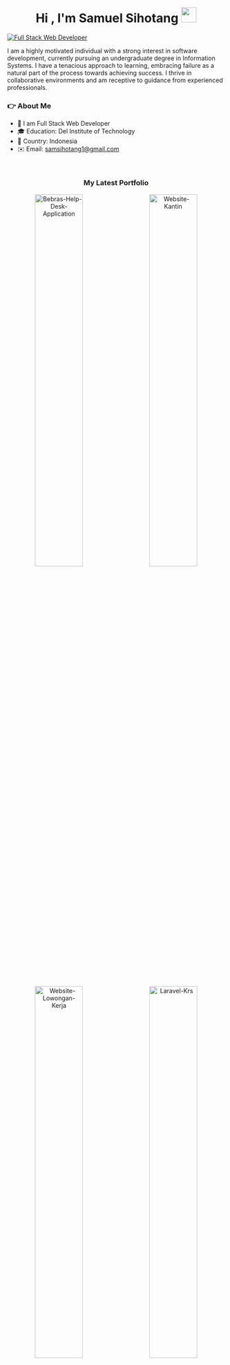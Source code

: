 <h1 align="center"><b>Hi , I'm Samuel Sihotang </b><img src="https://media.giphy.com/media/hvRJCLFzcasrR4ia7z/giphy.gif" width="35"></h1>

<a href="#my-programming-tasks"><img src="https://readme-typing-svg.demolab.com?font=Cairo+Play&color=2AA889&size=23&height=50&lines=Full Stack Web Developer;PHP Laravel Developer" alt="Full Stack Web Developer"/></a>

I am a highly motivated individual with a strong interest in software development, currently pursuing an undergraduate degree in Information Systems. I have a tenacious approach to learning, embracing failure as a natural part of the process towards achieving success. I thrive in collaborative environments and am receptive to guidance from experienced professionals.

<!--<a href="#my-programming-tasks">[![Top Langs](https://github-readme-stats.vercel.app/api/top-langs/?username=samuelsihotang1&theme=gotham&hide_border=true&hide=makefile)](https://github.com/anuraghazra/github-readme-stats)</a>-->

### 👉 About Me</h3>

- 🌱 I am Full Stack Web Developer
- 🎓 Education: Del Institute of Technology
- 📍 Country: Indonesia
- ✉️ Email: samsihotang1@gmail.com

<br>
<h3 align="center">My Latest Portfolio</h3>
<!--   <div align="center">
   <a href="https://github.com/samuelsihotang1/Bebras-Help-Desk-Application"><img src="https://denvercoder1-github-readme-stats.vercel.app/api/pin/?username=samuelsihotang1&repo=Bebras-Help-Desk-Application&theme=gotham&hide_border=true&show_description=false" alt="Bebras-Help-Desk-Application" width="47%"></a>
  &nbsp;&nbsp;&nbsp;&nbsp;&nbsp;
  <a href="https://github.com/samuelsihotang1/QnA-Website"><img src="https://denvercoder1-github-readme-stats.vercel.app/api/pin/?username=samuelsihotang1&repo=QnA-Website&theme=gotham&hide_border=true&show_description=false" alt="QnA-Website" width="47%"></a>
  </div> -->
  
  <div align="center">
  <a href="https://github.com/samuelsihotang1/Bebras-Help-Desk-Application"><img src="https://denvercoder1-github-readme-stats.vercel.app/api/pin/?username=samuelsihotang1&repo=Bebras-Help-Desk-Application&theme=gotham&hide_border=true&show_description=false" alt="Bebras-Help-Desk-Application" width="47%"></a>
  &nbsp;&nbsp;&nbsp;&nbsp;&nbsp;
   <a href="https://github.com/samuelsihotang1/Website-Kantin"><img src="https://denvercoder1-github-readme-stats.vercel.app/api/pin/?username=samuelsihotang1&repo=Website-Kantin&theme=gotham&hide_border=true&show_description=false" alt="Website-Kantin" width="47%"></a>
  </div>
  
  <div align="center">
  <a href="https://github.com/samuelsihotang1/Website-Lowongan-Kerja"><img src="https://denvercoder1-github-readme-stats.vercel.app/api/pin/?username=samuelsihotang1&repo=Website-Lowongan-Kerja&theme=gotham&hide_border=true&show_description=false" alt="Website-Lowongan-Kerja" width="47%"></a>
  &nbsp;&nbsp;&nbsp;&nbsp;&nbsp;
   <a href="https://github.com/samuelsihotang1/Laravel-Krs"><img src="https://denvercoder1-github-readme-stats.vercel.app/api/pin/?username=samuelsihotang1&repo=Laravel-Krs&theme=gotham&hide_border=true&show_description=false" alt="Laravel-Krs" width="47%"></a>
  </div>
